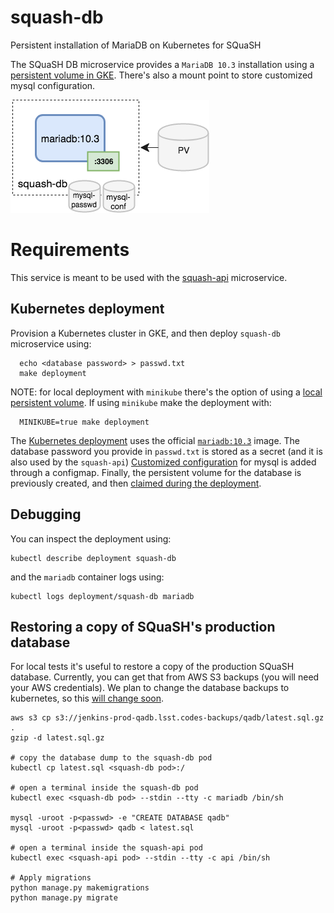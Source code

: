 # squash-db
Persistent installation of MariaDB on Kubernetes for SQuaSH

The SQuaSH DB microservice provides a `MariaDB 10.3` installation using a [persistent volume in GKE](kubernetes/gke-volume.yaml). There's also a mount point
to store customized mysql configuration.

![SQuaSH DB microservice](squash-db.png)

# Requirements

This service is meant to be used with the [squash-api](https://github.com/lsst-sqre/squash-api) microservice.

## Kubernetes deployment

Provision a Kubernetes cluster in GKE, and then deploy `squash-db` microservice using:

```
  echo <database password> > passwd.txt
  make deployment
```

NOTE: for local deployment with `minikube` there's the option of using a [local persistent volume](kubernetes/local_volume.yaml). If using `minikube` make the deployment with:
 
```
  MINIKUBE=true make deployment
```

The [Kubernetes deployment](kubernetes/deployment.yaml) uses the official [`mariadb:10.3`](https://hub.docker.com/_/mariadb/) image. The
database password you provide in `passwd.txt` is stored as a secret (and it is also used by the `squash-api`) [Customized configuration](kubernetes/mysql/squash-db.cnf) 
for mysql is added through a configmap. Finally, the persistent volume for the database is previously created, and then [claimed during the deployment](kubernetes/persistent_volume_claim.yaml).  

## Debugging

You can inspect the deployment using:

```
kubectl describe deployment squash-db
``` 

and the `mariadb` container logs using:

```
kubectl logs deployment/squash-db mariadb
```

## Restoring a copy of SQuaSH's production database

For local tests it's useful to restore a copy of the production SQuaSH database. Currently, you can get that from 
AWS S3 backups (you will need your AWS credentials). We plan to change the database backups to kubernetes, so this
[will change soon](https://jira.lsstcorp.org/browse/DM-11486).

```
aws s3 cp s3://jenkins-prod-qadb.lsst.codes-backups/qadb/latest.sql.gz .
gzip -d latest.sql.gz

# copy the database dump to the squash-db pod
kubectl cp latest.sql <squash-db pod>:/

# open a terminal inside the squash-db pod
kubectl exec <squash-db pod> --stdin --tty -c mariadb /bin/sh
    
mysql -uroot -p<passwd> -e "CREATE DATABASE qadb"
mysql -uroot -p<passwd> qadb < latest.sql

# open a terminal inside the squash-api pod
kubectl exec <squash-api pod> --stdin --tty -c api /bin/sh

# Apply migrations
python manage.py makemigrations
python manage.py migrate
```
